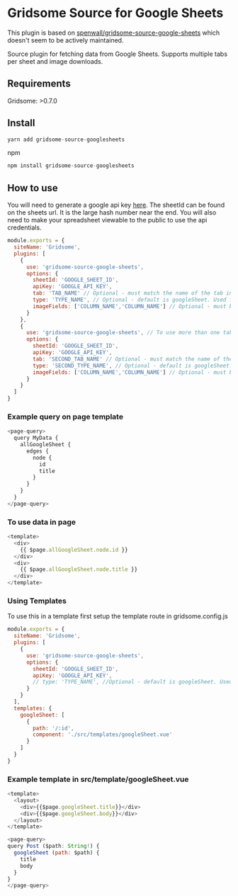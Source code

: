 # Gridsome Source for Google Sheets

This plugin is based on [spenwall/gridsome-source-google-sheets](https://github.com/spenwall/gridsome-source-google-sheets) which doesn't seem to be actively maintained.

Source plugin for fetching data from Google Sheets. Supports multiple tabs per sheet and  image downloads.

## Requirements

Gridsome: >0.7.0

## Install

```js
yarn add gridsome-source-googlesheets
```
npm
```js
npm install gridsome-source-googlesheets
```

## How to use

You will need to generate a google api key [here](https://console.developers.google.com/apis/credentials). The sheetId
can be found on the sheets url. It is the large hash number near the end. You will also need to make your spreadsheet viewable to the public to use the api credentials.

```js
module.exports = {
  siteName: 'Gridsome',
  plugins: [
    {
      use: 'gridsome-source-google-sheets',
      options: {
        sheetId: 'GOOGLE_SHEET_ID',
        apiKey: 'GOOGLE_API_KEY',
        tab: 'TAB_NAME' // Optional - must match the name of the tab in the Google Sheet.
        type: 'TYPE_NAME', // Optional - default is googleSheet. Used for graphql queries.
        imageFields: ['COLUMN_NAME','COLUMN_NAME'] // Optional - must be an array of column names. Columns must contain direct URLs to image files that are publicly accessible
      }
    },
    {
      use: 'gridsome-source-google-sheets', // To use more than one tab "use" the plugin again
      options: {
        sheetId: 'GOOGLE_SHEET_ID',
        apiKey: 'GOOGLE_API_KEY',
        tab: 'SECOND_TAB_NAME' // Optional - must match the name of the tab in the Google Sheet.
        type: 'SECOND_TYPE_NAME', // Optional - default is googleSheet. Used for graphql queries.
        imageFields: ['COLUMN_NAME','COLUMN_NAME'] // Optional - must be an array of column names. Columns must contain direct URLs to image files that are publicly accessible
      }
    }
  ]
}
```

### Example query on page template

```js
<page-query>
  query MyData {
    allGoogleSheet {
      edges {
        node {
          id
          title
        }
      }
    }
  }
</page-query>
```

### To use data in page

```js
<template>
  <div>
    {{ $page.allGoogleSheet.node.id }}
  </div>
  <div>
    {{ $page.allGoogleSheet.node.title }}
  </div>
</template>
```

### Using Templates

To use this in a template first setup the template route in gridsome.config.js

```js
module.exports = {
  siteName: 'Gridsome',
  plugins: [
    {
      use: 'gridsome-source-google-sheets',
      options: {
        sheetId: 'GOOGLE_SHEET_ID',
        apiKey: 'GOOGLE_API_KEY',
        // type: 'TYPE_NAME', //Optional - default is googleSheet. Used for graphql queries.
      }
    }
  ],
  templates: {
    googleSheet: [
      {
        path: '/:id',
        component: './src/templates/googleSheet.vue'
      }
    ]
  }
}

```

### Example template in src/template/googleSheet.vue

```js
<template>
  <layout>
    <div>{{$page.googleSheet.title}}</div>
    <div>{{$page.googleSheet.body}}</div>
  </layout>
</template>

<page-query>
query Post ($path: String!) {
  googleSheet (path: $path) {
    title
    body
  }
}
</page-query>
```
